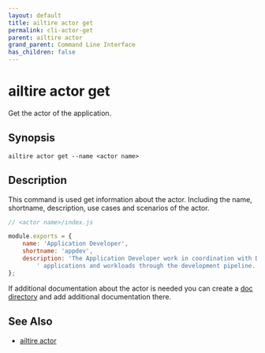 ```yaml
---
layout: default
title: ailtire actor get
permalink: cli-actor-get
parent: ailtire actor
grand_parent: Command Line Interface
has_children: false
---
```


# ailtire actor get

Get the actor of the application.

## Synopsis

```shell
ailtire actor get --name <actor name> 
```

## Description

This command is used get information about the actor. Including the name, shortname, description, use cases and
scenarios of the actor.

```javascript
// <actor name>/index.js

module.exports = {
    name: 'Application Developer',
    shortname: 'appdev',
    description: 'The Application Developer work in coordination with DevOps to manage services,' +
        ' applications and workloads through the development pipeline.'
};
```

If additional documentation about the actor is needed you can create a [doc directory](documentation) and add additional
documentation there.

## See Also

* [ailtire actor](cli-actor)
